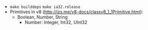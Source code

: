 - `make builddeps` `make ia32.release`
- Primitives in v8 (http://izs.me/v8-docs/classv8_1_1Primitive.html):
	- Boolean, Number, String
		- Number: Integer, Int32, UInt32